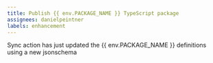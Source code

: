 ```yaml
---
title: Publish {{ env.PACKAGE_NAME }} TypeScript package
assignees: danielpeintner
labels: enhancement
---
```


Sync action has just updated the {{ env.PACKAGE_NAME }} definitions using a new jsonschema